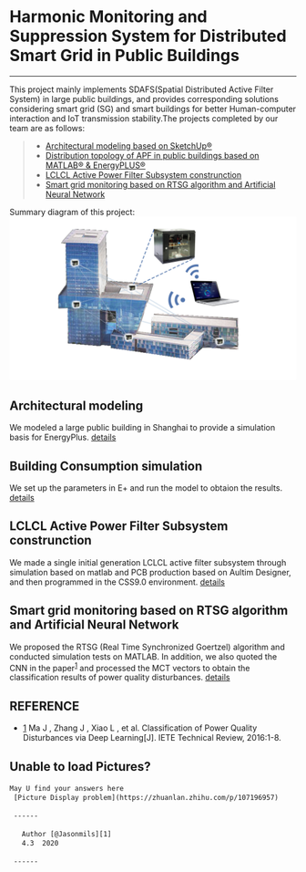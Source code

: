 # Harmonic Monitoring and Suppression System for Distributed Smart Grid in Public Buildings

------

This project mainly implements SDAFS(Spatial Distributed Active Filter System) in large public buildings, and provides corresponding solutions considering  smart grid (SG) and smart buildings for better Human-computer interaction and IoT transmission stability.The projects completed by our team are as follows:

> *  [Architectural modeling based on SketchUp®](https://github.com/Jason-Cooperate/Harmonic-Monitoring-and-Suppression-system-for-Distributed-Smart-Grid-in-Public-Buildings/tree/master/Architectural%20modeling)
> *  [Distribution topology of APF in public buildings based on MATLAB® & EnergyPLUS®](https://github.com/Jason-Cooperate/Harmonic-Monitoring-and-Suppression-system-for-Distributed-Smart-Grid-in-Public-Buildings/tree/master/Building%20Simulation)
> *  [LCLCL Active Power Filter Subsystem construnction](https://github.com/Jason-Cooperate/Harmonic-Monitoring-and-Suppression-system-for-Distributed-Smart-Grid-in-Public-Buildings/tree/master/DAFS)
> *  [Smart grid monitoring based on RTSG algorithm and Artificial Neural Network](https://github.com/Jason-Cooperate/Harmonic-Monitoring-and-Suppression-system-for-Distributed-Smart-Grid-in-Public-Buildings/tree/master/RTSG%20algorithm%20and%20ANN)

Summary diagram of this project:
![SDAFS Strructure](https://github.com/Jason-Cooperate/Harmonic-Monitoring-and-Suppression-system-for-Distributed-Smart-Grid-in-Public-Buildings/blob/master/Picture/总图2.jpg)

## Architectural modeling
  We modeled a large public building in Shanghai to provide a simulation basis for EnergyPlus.
 [details](https://github.com/Jason-Cooperate/Harmonic-Monitoring-and-Suppression-system-for-Distributed-Smart-Grid-in-Public-Buildings/tree/master/Architectural%20modeling)

## Building Consumption simulation
  We set up the parameters in E+ and run the model to obtaion the results.
 [details](https://github.com/Jason-Cooperate/Harmonic-Monitoring-and-Suppression-system-for-Distributed-Smart-Grid-in-Public-Buildings/tree/master/Building%20Simulation)

## LCLCL Active Power Filter Subsystem construnction
  We made a single initial generation LCLCL active filter subsystem through simulation based on matlab and PCB production based on Aultim Designer, and then programmed in the CSS9.0 environment.
 [details](https://github.com/Jason-Cooperate/Harmonic-Monitoring-and-Suppression-system-for-Distributed-Smart-Grid-in-Public-Buildings/tree/master/DAFS)

## Smart grid monitoring based on RTSG algorithm and Artificial Neural Network
  We proposed the RTSG (Real Time Synchronized Goertzel) algorithm and conducted simulation tests on MATLAB. In addition, we also quoted the CNN in the paper<sup>[1]</sup> and processed the MCT vectors to obtain the classification results of power quality disturbances.
  [details](https://github.com/Jason-Cooperate/Harmonic-Monitoring-and-Suppression-system-for-Distributed-Smart-Grid-in-Public-Buildings/tree/master/RTSG%20algorithm%20and%20ANN)

## REFERENCE

  - [1] Ma J , Zhang J , Xiao L , et al. Classification of Power Quality Disturbances via Deep Learning[J]. IETE Technical Review, 2016:1-8.

## Unable to load Pictures?
    May U find your answers here
     [Picture Display problem](https://zhuanlan.zhihu.com/p/107196957)

     ------

       Author [@Jasonmils][1]     
       4.3  2020

     ------
[1]:https://github.com/Jasonmils
